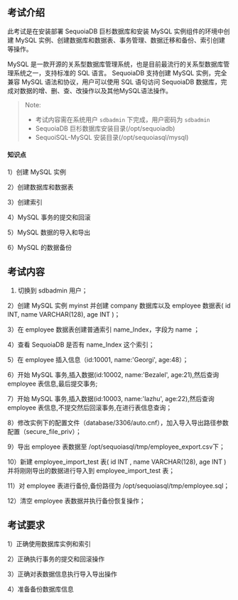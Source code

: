 


## 考试介绍

此考试是在安装部署 SequoiaDB 巨杉数据库和安装 MySQL 实例组件的环境中创建 MySQL 实例、创建数据库和数据表、事务管理、数据迁移和备份、索引创建等操作。

MySQL 是一款开源的关系型数据库管理系统，也是目前最流行的关系型数据库管理系统之一，支持标准的 SQL 语言。 SequoiaDB 支持创建 MySQL 实例，完全兼容 MySQL 语法和协议，用户可以使用 SQL 语句访问 SequoiaDB 数据库，完成对数据的增、删、查、改操作以及其他MySQL语法操作。

> Note:
> - 考试内容需在系统用户 `sdbadmin` 下完成，用户密码为 `sdbadmin`
> - SequoiaDB 巨杉数据库安装目录(/opt/sequoiadb)
> - SequoiSQL-MySQL 安装目录(/opt/sequoiasql/mysql)

#### 知识点

1）创建 MySQL 实例

2）创建数据库和数据表

3）创建索引

4）MySQL 事务的提交和回滚 

5）MySQL 数据的导入和导出

6）MySQL 的数据备份

## 考试内容

1) 切换到 sdbadmin 用户；

2）创建 MySQL 实例 myinst 并创建 company 数据库以及 employee 数据表( id INT, name VARCHAR(128), age INT )；

3）在 employee 数据表创建普通索引 name_Index，字段为 name ；

4）查看 SequoiaDB 是否有 name_Index 这个索引；

5）在 employee 插入信息（id:10001, name:'Georgi', age:48）；

6）开始 MySQL 事务,插入数据(id:10002, name:'Bezalel', age:21),然后查询 employee 表信息,最后提交事务;

7）开始 MySQL 事务,插入数据(id:10003, name:'lazhu', age:22),然后查询 employee 表信息,不提交然后回滚事务,在进行表信息查询；

8）修改实例下的配置文件（database/3306/auto.cnf），加入导入导出路径参数配置（secure_file_priv）；

9）导出 employee 表数据至 /opt/sequoiasql/tmp/employee_export.csv下；

10）新建 employee_import_test 表( id INT , name VARCHAR(128), age INT )并将刚刚导出的数据进行导入到 employee_import_test 表；

11）对 employee 表进行备份,备份路径为 /opt/sequoiasql/tmp/employee.sql；

12）清空 employee 表数据并执行备份恢复操作；

## 考试要求

1）正确使用数据库实例和索引

2）正确执行事务的提交和回滚操作

3）正确对表数据信息执行导入导出操作

4）准备备份数据库信息

<!--
1) 创建数据库实例
```
cd /opt/sequoiasql/mysql/
bin/sdb_sql_ctl addinst myinst -D database/3306/
```
2) 数据操作
```
    /opt/sequoiasql/mysql/bin/mysql  -h 127.0.0.1 -P 3306 -u root 
    CREATE DATABASE company;
    USE company;
    CREATE TABLE employee  (id INT , name VARCHAR(128), age INT) ;
	CREATE INDEX name_Index on employee(name);
    INSERT INTO employee (id,name, age) VALUES (10001,"Georgi",48) ;
    
    sdb 'db = new Sdb("localhost",11810)'
    sdb 'db.company.employee.listIndexes()'
```
3) 事务命令:
```
    BEGIN ;
        INSERT INTO employee (id,name, age) VALUES (10002,"Bezalel",21) ;
        SELECT * FROM employee;
    COMMIT;

    BEGIN ;
        INSERT INTO employee (id,name, age) VALUES (10003,"lazhu",22) ;
        SELECT * FROM employee;
    ROLLBACK;
    SELECT * FROM employee;
    \q
```
4）迁移操作命令：

在文件加入导入导出路径参数配置；
```shell
cat >> /opt/sequoiasql/mysql/database/3306/auto.cnf <<EOF
secure_file_priv = "/opt/sequoiasql/tmp"
EOF

mkdir /opt/sequoiasql/tmp

/opt/sequoiasql/mysql/bin/sdb_sql_ctl restart myinst
/opt/sequoiasql/mysql/bin/mysql  -h 127.0.0.1 -P 3306 -u root

```

```sql
# csv 导出
USE company; 

SELECT * FROM employee   
INTO OUTFILE '/opt/sequoiasql/tmp/employee_export.csv'   
FIELDS TERMINATED BY ','
OPTIONALLY ENCLOSED BY '"'
ESCAPED BY '"'
LINES TERMINATED BY '\r\n' ;
```
#新建导入测试表；
```sql
CREATE TABLE employee_import_test  (id INT , name VARCHAR(128), age INT) ;
```

# csv 导入
```

LOAD DATA INFILE '/opt/sequoiasql/tmp/employee_export.csv'
INTO TABLE employee_import_test
FIELDS TERMINATED BY ','
OPTIONALLY ENCLOSED BY '"'
ESCAPED BY '"'
LINES TERMINATED BY '\r\n'; 
```

5）备份操作命令
```
/opt/sequoiasql/mysql/bin/mysqldump -h 127.0.0.1 -u root   company employee > /opt/sequoiasql/tmp/employee.sql

SOURCE /opt/sequoiasql/tmp/employee.sql;
```
-->
